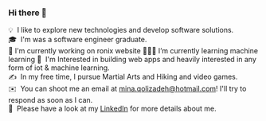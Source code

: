### Hi there 👋

💡 &nbsp;I like to explore new technologies and develop software solutions.\
🎓 &nbsp;I'm was a software engineer graduate.\
🔭 I'm currently working on ronix website
👨🏻‍💻 I’m currently learning machine learning
🌱 &nbsp;I'm Interested in building web apps and heavily interested in any form of iot & machine learning.\
✍️ &nbsp;In my free time, I pursue Martial Arts and Hiking and video games.\
✉️ &nbsp;You can shoot me an email at mina.qolizadeh@hotmail.com! I'll try to respond as soon as I can.\
📄 &nbsp;Please have a look at my [LinkedIn](https://www.linkedin.com/in/mina-qolizadeh-94a935117/) for more details about me.

